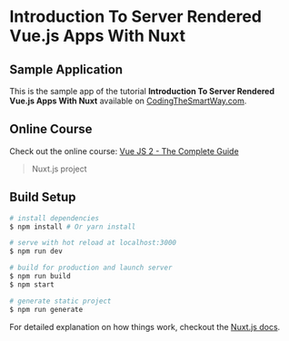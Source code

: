 # Introduction To Server Rendered Vue.js Apps With Nuxt

## Sample Application

This is the sample app of the tutorial __Introduction To Server Rendered Vue.js Apps With Nuxt__ available on [CodingTheSmartWay.com](http://codingthesmartway.com/).

## Online Course
Check out the online course: [Vue JS 2 - The Complete Guide ](http://codingthesmartway.com/courses/vuejs2-complete-guide/)

> Nuxt.js project

## Build Setup

``` bash
# install dependencies
$ npm install # Or yarn install

# serve with hot reload at localhost:3000
$ npm run dev

# build for production and launch server
$ npm run build
$ npm start

# generate static project
$ npm run generate
```

For detailed explanation on how things work, checkout the [Nuxt.js docs](https://github.com/nuxt/nuxt.js).
